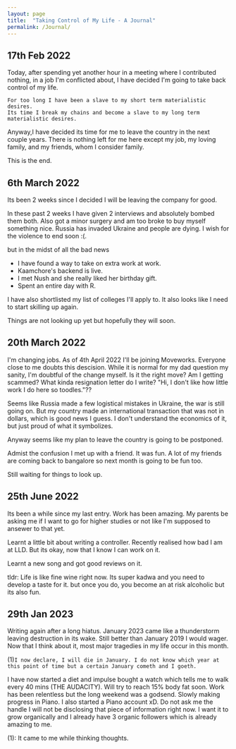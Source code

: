 ```yaml
---
layout: page
title:  "Taking Control of My Life - A Journal"
permalink: /Journal/
---
```


## 17th Feb 2022

Today, after spending yet another hour in a meeting where I contributed nothing, in a job I'm conflicted about, I have decided I'm going to take back control of my life.

```
For too long I have been a slave to my short term materialistic desires. 
Its time I break my chains and become a slave to my long term materialistic desires.
```

Anyway,I have decided its time for me to leave the country in the next couple years. 
There is nothing left for me here except my job, my loving family, and my friends, whom I consider family.

This is the end.


## 6th March 2022

Its been 2 weeks since I decided I will be leaving the company for good.

In these past 2 weeks I have given 2 interviews and absolutely bombed them both.
Also got a minor surgery and am too broke to buy myself something nice. Russia has invaded Ukraine and people are dying. I wish for the violence to end soon :(.

but in the midst of all the bad news 
- I have found a way to take on extra work at work.
- Kaamchore's backend is live.
- I met Nush and she really liked her birthday gift.
- Spent an entire day with R.

I have also shortlisted my list of colleges I'll apply to.
It also looks like I need to start skilling up again.

Things are not looking up yet but hopefully they will soon.

## 20th March 2022

I'm changing jobs. As of 4th April 2022 I'll be joining Moveworks. Everyone close to me doubts this descision. While it is normal for my dad question my sanity, I'm doubtful of the change myself.
Is it the right move? Am I getting scammed? What kinda resignation letter do I write?
"Hi, I don't like how little work I do here so toodles."??

Seems like Russia made a few logistical mistakes in Ukraine, the war is still going on. But my country made an international transaction that was not in dollars, which is good news I guess. I don't understand the economics of it, but just proud of what it symbolizes. 

Anyway seems like my plan to leave the country is going to be postponed.

Admist the confusion I met up with a friend. It was fun.
A lot of my friends are coming back to bangalore so next month is going to be fun too.

Still waiting for things to look up.

## 25th June 2022

Its been a while since my last entry. Work has been amazing.
My parents be asking me if I want to go for higher studies or not like I'm supposed to ansewer to that yet.

Learnt a little bit about writing a controller. Recently realised how bad I am at LLD.
But its okay, now that I know I can work on it.

Learnt a new song and got good reviews on it.

tldr: Life is like fine wine right now. Its super kadwa and you need to develop a taste for it. but once you do, you become an at risk alcoholic but its also fun.


## 29th Jan 2023

Writing again after a long hiatus. January 2023 came like a thunderstorm leaving destruction in its wake. Still better than January 2019 I would wager. Now that I think about it, most major tragedies in my life occur in this month. 
 
(1)```I now declare, I will die in January. I do not know which year at this point of time but a certain January cometh and I goeth.```

I have now started a diet and impulse bought a watch which tells me to walk every 40 mins (THE AUDACITY). Will try to reach 15% body fat soon. Work has been relentless but the long weekend was a godsend. Slowly making progress in Piano. I also started a Piano account xD. Do not ask me the handle I will not be disclosing that piece of information right now. I want it to grow organically and I already have 3 organic followers which is already amazing to me.

(1): It came to me while thinking thoughts.